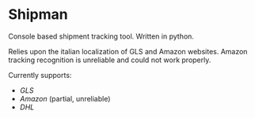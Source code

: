 # Shipman

Console based shipment tracking tool. Written in python.

Relies upon the italian localization of GLS and Amazon websites.
Amazon tracking recognition is unreliable and could not work properly. 

Currently supports:
- *GLS*
- *Amazon* (partial, unreliable)
- *DHL*